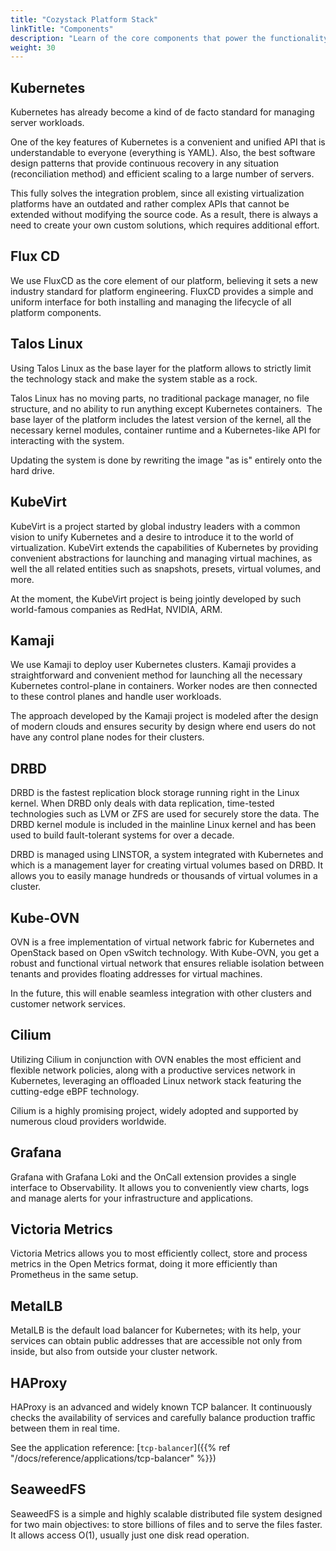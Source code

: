 ```yaml
---
title: "Cozystack Platform Stack"
linkTitle: "Components"
description: "Learn of the core components that power the functionality and flexibility of Cozystack"
weight: 30
---
```


## Kubernetes

Kubernetes has already become a kind of de facto standard for managing server workloads.

One of the key features of Kubernetes is a convenient and unified API that is understandable to everyone (everything is YAML). Also, the best software design patterns that provide continuous recovery in any situation (reconciliation method) and efficient scaling to a large number of servers.

This fully solves the integration problem, since all existing virtualization platforms have an outdated and rather complex APIs that cannot be extended without modifying the source code. As a result, there is always a need to create your own custom solutions, which requires additional effort.

## Flux CD

We use FluxCD as the core element of our platform, believing it sets a new industry standard for platform engineering. FluxCD provides a simple and uniform interface for both installing and managing the lifecycle of all platform components.

## Talos Linux

Using Talos Linux as the base layer for the platform allows to strictly limit the technology stack and make the system stable as a rock.

Talos Linux has no moving parts, no traditional package manager, no file structure, and no ability to run anything except Kubernetes containers. 
The base layer of the platform includes the latest version of the kernel, all the necessary kernel modules, container runtime and a Kubernetes-like API for interacting with the system.

Updating the system is done by rewriting the image "as is" entirely onto the hard drive.

## KubeVirt

KubeVirt is a project started by global industry leaders with a common vision to unify Kubernetes and a desire to introduce it to the world of virtualization. KubeVirt extends the capabilities of Kubernetes by providing convenient abstractions for launching and managing virtual machines, as well the all related entities such as snapshots, presets, virtual volumes, and more.

At the moment, the KubeVirt project is being jointly developed by such world-famous companies as RedHat, NVIDIA, ARM.

## Kamaji

We use Kamaji to deploy user Kubernetes clusters. Kamaji provides a straightforward and convenient method for launching all the necessary Kubernetes control-plane in containers. Worker nodes are then connected to these control planes and handle user workloads.

The approach developed by the Kamaji project is modeled after the design of modern clouds and ensures security by design where end users do not have any control plane nodes for their clusters.

## DRBD

DRBD is the fastest replication block storage running right in the Linux kernel. When DRBD only deals with data replication, time-tested technologies such as LVM or ZFS are used for securely store the data.
The DRBD kernel module is included in the mainline Linux kernel and has been used to build fault-tolerant systems for over a decade.

DRBD is managed using LINSTOR, a system integrated with Kubernetes and which is a management layer for creating virtual volumes based on DRBD. It allows you to easily manage hundreds or thousands of virtual volumes in a cluster.

## Kube-OVN

OVN is a free implementation of virtual network fabric for Kubernetes and OpenStack based on Open vSwitch technology. With Kube-OVN, you get a robust and functional virtual network that ensures reliable isolation between tenants and provides floating addresses for virtual machines.

In the future, this will enable seamless integration with other clusters and customer network services.

## Cilium

Utilizing Cilium in conjunction with OVN enables the most efficient and flexible network policies, along with a productive services network in Kubernetes, leveraging an offloaded Linux network stack featuring the cutting-edge eBPF technology.

Cilium is a highly promising project, widely adopted and supported by numerous cloud providers worldwide.

## Grafana

Grafana with Grafana Loki and the OnCall extension provides a single interface to Observability. It allows you to conveniently view charts, logs and manage alerts for your infrastructure and applications.

## Victoria Metrics

Victoria Metrics allows you to most efficiently collect, store and process metrics in the Open Metrics format, doing it more efficiently than Prometheus in the same setup.

## MetalLB

MetalLB is the default load balancer for Kubernetes; with its help, your services can obtain public addresses that are accessible not only from inside, but also from outside your cluster network.

## HAProxy

HAProxy is an advanced and widely known TCP balancer. It continuously checks the availability of services and carefully balance production traffic between them in real time.

See the application reference: [`tcp-balancer`]({{% ref "/docs/reference/applications/tcp-balancer" %}})

## SeaweedFS

SeaweedFS is a simple and highly scalable distributed file system designed for two main objectives: to store billions of files and to serve the files faster. It allows access O(1), usually just one disk read operation.
